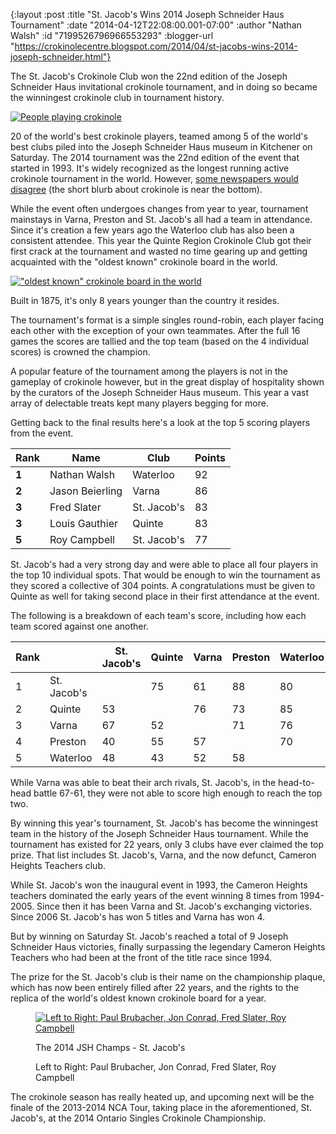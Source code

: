 {:layout :post
 :title "St. Jacob's Wins 2014 Joseph Schneider Haus Tournament"
 :date "2014-04-12T22:08:00.001-07:00"
 :author "Nathan Walsh"
 :id "7199526796966553293"
 :blogger-url "https://crokinolecentre.blogspot.com/2014/04/st-jacobs-wins-2014-joseph-schneider.html"}

The St. Jacob's Crokinole Club won the 22nd edition of the Joseph Schneider Haus invitational crokinole tournament, and in doing so became the winningest crokinole club in tournament history.

[![People playing crokinole](/images/2014-04-12-st-jacobs-wins-2014-joseph-schneider/photo%201.jpg)](/images/2014-04-12-st-jacobs-wins-2014-joseph-schneider/photo%201.jpg)

20 of the world's best crokinole players, teamed among 5 of the world's best clubs piled into the Joseph Schneider Haus museum in Kitchener on Saturday. The 2014 tournament was the 22nd edition of the event that started in 1993. It's widely recognized as the longest running active crokinole tournament in the world. However, [some newspapers would disagree](http://www.thestarphoenix.com/life/Sporting+Christmas+record/7743628/story.html) (the short blurb about crokinole is near the bottom).

While the event often undergoes changes from year to year, tournament mainstays in Varna, Preston and St. Jacob's all had a team in attendance. Since it's creation a few years ago the Waterloo club has also been a consistent attendee. This year the Quinte Region Crokinole Club got their first crack at the tournament and wasted no time gearing up and getting acquainted with the "oldest known" crokinole board in the world.

[!["oldest known" crokinole board in the world](/images/2014-04-12-st-jacobs-wins-2014-joseph-schneider/photo%203.jpg)](/images/2014-04-12-st-jacobs-wins-2014-joseph-schneider/photo%203.jpg)

Built in 1875, it's only 8 years younger than the country it resides.

The tournament's format is a simple singles round-robin, each player facing each other with the exception of your own teammates. After the full 16 games the scores are tallied and the top team (based on the 4 individual scores) is crowned the champion.

A popular feature of the tournament among the players is not in the gameplay of crokinole however, but in the great display of hospitality shown by the curators of the Joseph Schneider Haus museum. This year a vast array of delectable treats kept many players begging for more.

Getting back to the final results here's a look at the top 5 scoring players from the event.

<div class="table-wrapper">
<table>
	<thead>
		<tr>
			<th><strong>Rank</strong></th>
			<th><strong>Name</strong></th>
			<th><strong>Club</strong></th>
			<th><strong>Points</strong></th>
		</tr>
	</thead>
	<tbody>
		<tr>
			<td><strong>1</strong></td>
			<td>Nathan Walsh</td>
			<td>Waterloo</td>
			<td>92</td>
		</tr>
		<tr>
			<td><strong>2</strong></td>
			<td>Jason Beierling</td>
			<td>Varna</td>
			<td>86</td>
		</tr>
		<tr>
			<td><strong>3</strong></td>
			<td>Fred Slater</td>
			<td>St. Jacob's</td>
			<td>83</td>
		</tr>
		<tr>
			<td><strong>3</strong></td>
			<td>Louis Gauthier</td>
			<td>Quinte</td>
			<td>83</td>
		</tr>
		<tr>
			<td><strong>5</strong></td>
			<td>Roy Campbell</td>
			<td>St. Jacob's</td>
			<td>77</td>
		</tr>
	</tbody>
</table>
</div>

St. Jacob's had a very strong day and were able to place all four players in the top 10 individual spots. That would be enough to win the tournament as they scored a collective of 304 points.
A congratulations must be given to Quinte as well for taking second place in their first attendance at the event. 

The following is a breakdown of each team's score, including how each team scored against one another.

<div class="table-wrapper">
<table>
	<thead>
		<tr>
			<th>Rank</th>
			<th></th>
			<th>St. Jacob's</th>
			<th>Quinte</th>
			<th>Varna</th>
			<th>Preston</th>
			<th>Waterloo</th>
			<th>Total</th>
		</tr>
	</thead>
	<tbody>
		<tr>
			<td>1</td>
			<td>St. Jacob's</td>
			<td></td>
			<td>75</td>
			<td>61</td>
			<td>88</td>
			<td>80</td>
			<td>304</td>
		</tr>
		<tr>
			<td>2</td>
			<td>Quinte</td>
			<td>53</td>
			<td></td>
			<td>76</td>
			<td>73</td>
			<td>85</td>
			<td>287</td>
		</tr>
		<tr>
			<td>3</td>
			<td>Varna</td>
			<td>67</td>
			<td>52</td>
			<td></td>
			<td>71</td>
			<td>76</td>
			<td>266</td>
		</tr>
		<tr>
			<td>4</td>
			<td>Preston</td>
			<td>40</td>
			<td>55</td>
			<td>57</td>
			<td></td>
			<td>70</td>
			<td>222</td>
		</tr>
		<tr>
			<td>5</td>
			<td>Waterloo</td>
			<td>48</td>
			<td>43</td>
			<td>52</td>
			<td>58</td>
			<td></td>
			<td>201</td>
		</tr>
	</tbody>
</table>
</div>

While Varna was able to beat their arch rivals, St. Jacob's, in the head-to-head battle 67-61, they were not able to score high enough to reach the top two.

By winning this year's tournament, St. Jacob's has become the winningest team in the history of the Joseph Schneider Haus tournament. While the tournament has existed for 22 years, only 3 clubs have ever claimed the top prize. That list includes St. Jacob's, Varna, and the now defunct, Cameron Heights Teachers club.

While St. Jacob's won the inaugural event in 1993, the Cameron Heights teachers dominated the early years of the event winning 8 times from 1994-2005. Since then it has been Varna and St. Jacob's exchanging victories. Since 2006 St. Jacob's has won 5 titles and Varna has won 4.

But by winning on Saturday St. Jacob's reached a total of 9 Joseph Schneider Haus victories, finally surpassing the legendary Cameron Heights Teachers who had been at the front of the title race since 1994.

The prize for the St. Jacob's club is their name on the championship plaque, which has now been entirely filled after 22 years, and the rights to the replica of the world's oldest known crokinole board for a year.

<figure>
	<a href="/images/2014-04-12-st-jacobs-wins-2014-joseph-schneider/photo%202.jpg"><img src="/images/2014-04-12-st-jacobs-wins-2014-joseph-schneider/photo%202.jpg" alt="Left to Right: Paul Brubacher, Jon Conrad, Fred Slater, Roy Campbell" /></a>
	<figcaption><p>The 2014 JSH Champs - St. Jacob's</p><p>Left to Right: Paul Brubacher, Jon Conrad, Fred Slater, Roy Campbell</p></figcaption>
</figure>

The crokinole season has really heated up, and upcoming next will be the finale of the 2013-2014 NCA Tour, taking place in the aforementioned, St. Jacob's, at the 2014 Ontario Singles Crokinole Championship.
